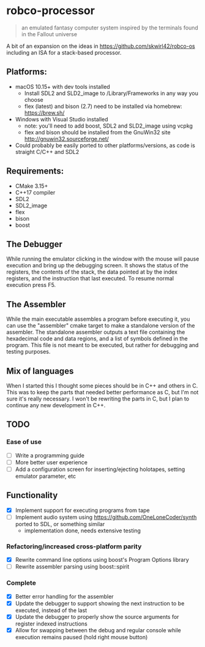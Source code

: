 # robco-processor
> an emulated fantasy computer system inspired by the terminals found in the Fallout universe

A bit of an expansion on the ideas in https://github.com/skwirl42/robco-os including an ISA for a stack-based processor.

## Platforms:
- macOS 10.15+ with dev tools installed
  * Install SDL2 and SLD2_image to /Library/Frameworks in any way you choose
  * flex (latest) and bison (2.7) need to be installed via homebrew: https://brew.sh/
- Windows with Visual Studio installed
  * note: you'll need to add boost, SDL2 and SLD2_image using vcpkg
  * flex and bison should be installed from the GnuWin32 site http://gnuwin32.sourceforge.net/
- Could probably be easily ported to other platforms/versions, as code is straight C/C++ and SDL2

## Requirements:
- CMake 3.15+
- C++17 compiler
- SDL2
- SDL2_image
- flex
- bison
- boost

## The Debugger
While running the emulator clicking in the window with the mouse will pause execution and bring up the debugging screen. It shows the status of the registers, the contents of the stack, the data pointed at by the index registers, and the instruction that last executed. To resume normal execution press F5.

## The Assembler
While the main executable assembles a program before executing it, you can use the "assembler" cmake target to make a standalone version of the assembler. The standalone assembler outputs a text file containing the hexadecimal code and data regions, and a list of symbols defined in the program. This file is not meant to be executed, but rather for debugging and testing purposes.

## Mix of languages
When I started this I thought some pieces should be in C++ and others in C. This was to keep the parts that needed better performance as C, but I'm not sure it's really necessary. I won't be rewriting the parts in C, but I plan to continue any new development in C++.

## TODO
### Ease of use
- [ ] Write a programming guide
- [ ] More better user experience
- [ ] Add a configuration screen for inserting/ejecting holotapes, setting emulator parameter, etc
## Functionality
- [x] Implement support for executing programs from tape
- [ ] Implement audio system using https://github.com/OneLoneCoder/synth ported to SDL, or something similar
  - implementation done, needs extensive testing
### Refactoring/increased cross-platform parity
- [x] Rewrite command line options using boost's Program Options library
- [ ] Rewrite assembler parsing using boost::spirit
### Complete
- [x] Better error handling for the assembler
- [x] Update the debugger to support showing the next instruction to be executed, instead of the last
- [x] Update the debugger to properly show the source arguments for register indexed instructions
- [x] Allow for swapping between the debug and regular console while execution remains paused (hold right mouse button)
